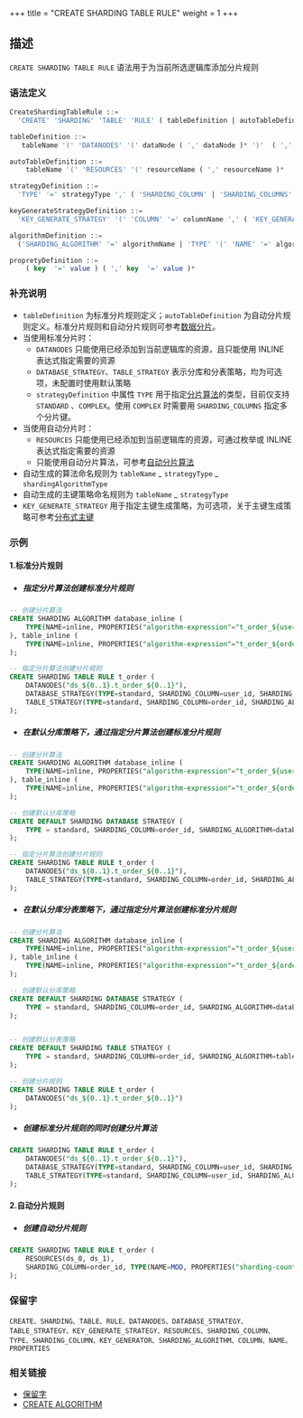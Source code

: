 +++
title = "CREATE SHARDING TABLE RULE"
weight = 1
+++

## 描述

`CREATE SHARDING TABLE RULE` 语法用于为当前所选逻辑库添加分片规则

### 语法定义

```SQL
CreateShardingTableRule ::=
  'CREATE' 'SHARDING' 'TABLE' 'RULE' ( tableDefinition | autoTableDefinition ) ( ',' ( tableDefinition | autoTableDefinition ) )*

tableDefinition ::= 
   tableName '(' 'DATANODES' '(' dataNode ( ',' dataNode )* ')'  ( ','  'DATABASE_STRATEGY' '(' strategyDefinition ')' )?  ( ','  'TABLE_STRATEGY' '(' strategyDefinition ')' )?  ( ','  'KEY_GENERATE_STRATEGY' '(' keyGenerateStrategyDefinition ')' )? ')'

autoTableDefinition ::=
    tableName '(' 'RESOURCES' '(' resourceName ( ',' resourceName )*  ')' ',' 'SHARDING_COLUMN' '=' columnName ',' algorithmDefinition ( ','  'KEY_GENERATE_STRATEGY' '(' keyGenerateStrategyDefinition ')' )?')'

strategyDefinition ::=
  'TYPE' '=' strategyType ',' ( 'SHARDING_COLUMN' | 'SHARDING_COLUMNS' ) '=' columnName ',' algorithmDefinition

keyGenerateStrategyDefinition ::= 
  'KEY_GENERATE_STRATEGY' '(' 'COLUMN' '=' columnName ',' ( 'KEY_GENERATOR' '=' algorihtmName | algorithmDefinition ) ')' 

algorithmDefinition ::=
  ('SHARDING_ALGORITHM' '=' algorithmName | 'TYPE' '(' 'NAME' '=' algorithmType ( ',' 'PROPERTIES'  '(' propretyDefinition  ')' )?')'  )

propretyDefinition ::=
    ( key  '=' value ) ( ',' key  '=' value )* 
```

### 补充说明

- `tableDefinition` 为标准分片规则定义；`autoTableDefinition` 为自动分片规则定义。标准分片规则和自动分片规则可参考[数据分片](/cn/user-manual/shardingsphere-jdbc/yaml-config/rules/sharding/)。
- 当使用标准分片时：
    - `DATANODES` 只能使用已经添加到当前逻辑库的资源，且只能使用 INLINE 表达式指定需要的资源
    - `DATABASE_STRATEGY`、`TABLE_STRATEGY` 表示分库和分表策略，均为可选项，未配置时使用默认策略
    - `strategyDefinition` 中属性 `TYPE` 用于指定[分片算法](/cn/features/sharding/concept/sharding/#自定义分片算法)的类型，目前仅支持 `STANDARD` 、`COMPLEX`。使用 `COMPLEX` 时需要用 `SHARDING_COLUMNS` 指定多个分片键。 
- 当使用自动分片时：
    - `RESOURCES` 只能使用已经添加到当前逻辑库的资源，可通过枚举或 INLINE 表达式指定需要的资源
    - 只能使用自动分片算法，可参考[自动分片算法](/cn/user-manual/shardingsphere-jdbc/builtin-algorithm/sharding/#自动分片算法)
- 自动生成的算法命名规则为  `tableName` _ `strategyType` _ `shardingAlgorithmType`
- 自动生成的主键策略命名规则为 `tableName` _ `strategyType`
- `KEY_GENERATE_STRATEGY` 用于指定主键生成策略，为可选项，关于主键生成策略可参考[分布式主键](/cn/user-manual/shardingsphere-jdbc/builtin-algorithm/keygen/)

### 示例

#### 1.标准分片规则

- ##### 指定分片算法创建标准分片规则

```SQL
-- 创建分片算法
CREATE SHARDING ALGORITHM database_inline (
    TYPE(NAME=inline, PROPERTIES("algorithm-expression"="t_order_${user_id % 2}"))
), table_inline (
    TYPE(NAME=inline, PROPERTIES("algorithm-expression"="t_order_${order_id % 2}"))
); 

-- 指定分片算法创建分片规则
CREATE SHARDING TABLE RULE t_order (
    DATANODES("ds_${0..1}.t_order_${0..1}"),
    DATABASE_STRATEGY(TYPE=standard, SHARDING_COLUMN=user_id, SHARDING_ALGORITHM=database_inline),
    TABLE_STRATEGY(TYPE=standard, SHARDING_COLUMN=order_id, SHARDING_ALGORITHM=table_inline)
);
```

- ##### 在默认分库策略下，通过指定分片算法创建标准分片规则

```SQL
-- 创建分片算法
CREATE SHARDING ALGORITHM database_inline (
    TYPE(NAME=inline, PROPERTIES("algorithm-expression"="t_order_${user_id % 2}"))
), table_inline (
    TYPE(NAME=inline, PROPERTIES("algorithm-expression"="t_order_${order_id % 2}"))
); 

-- 创建默认分库策略
CREATE DEFAULT SHARDING DATABASE STRATEGY (
    TYPE = standard, SHARDING_COLUMN=order_id, SHARDING_ALGORITHM=database_inline
);

-- 指定分片算法创建分片规则
CREATE SHARDING TABLE RULE t_order (
    DATANODES("ds_${0..1}.t_order_${0..1}"),
    TABLE_STRATEGY(TYPE=standard, SHARDING_COLUMN=order_id, SHARDING_ALGORITHM=table_inline)
);
```

- ##### 在默认分库分表策略下，通过指定分片算法创建标准分片规则

```SQL
-- 创建分片算法
CREATE SHARDING ALGORITHM database_inline (
    TYPE(NAME=inline, PROPERTIES("algorithm-expression"="t_order_${user_id % 2}"))
), table_inline (
    TYPE(NAME=inline, PROPERTIES("algorithm-expression"="t_order_${order_id % 2}"))
); 

-- 创建默认分库策略
CREATE DEFAULT SHARDING DATABASE STRATEGY (
    TYPE = standard, SHARDING_COLUMN=order_id, SHARDING_ALGORITHM=database_inline
);


-- 创建默认分表策略
CREATE DEFAULT SHARDING TABLE STRATEGY (
    TYPE = standard, SHARDING_COLUMN=order_id, SHARDING_ALGORITHM=table_inline
);

-- 创建分片规则
CREATE SHARDING TABLE RULE t_order (
    DATANODES("ds_${0..1}.t_order_${0..1}")
);
```

- ##### 创建标准分片规则的同时创建分片算法

```SQL
CREATE SHARDING TABLE RULE t_order (
    DATANODES("ds_${0..1}.t_order_${0..1}"),
    DATABASE_STRATEGY(TYPE=standard, SHARDING_COLUMN=user_id, SHARDING_ALGORITHM(TYPE(NAME=inline, PROPERTIES("algorithm-expression"="ds_${user_id % 2}")))),
    TABLE_STRATEGY(TYPE=standard, SHARDING_COLUMN=user_id, SHARDING_ALGORITHM(TYPE(NAME=inline, PROPERTIES("algorithm-expression"="ds_${order_id % 2}"))))
);
```

#### 2.自动分片规则
- ##### 创建自动分片规则
```SQL
CREATE SHARDING TABLE RULE t_order (
    RESOURCES(ds_0, ds_1),
    SHARDING_COLUMN=order_id, TYPE(NAME=MOD, PROPERTIES("sharding-count"=4))
);
```

### 保留字

    CREATE、SHARDING、TABLE、RULE、DATANODES、DATABASE_STRATEGY、TABLE_STRATEGY、KEY_GENERATE_STRATEGY、RESOURCES、SHARDING_COLUMN、TYPE、SHARDING_COLUMN、KEY_GENERATOR、SHARDING_ALGORITHM、COLUMN、NAME、PROPERTIES

### 相关链接
- [保留字](/cn/reference/distsql/syntax/reserved-word/)
- [CREATE ALGORITHM](/cn/reference/distsql/syntax/rdl/rule-definition/create-algorithm/)

